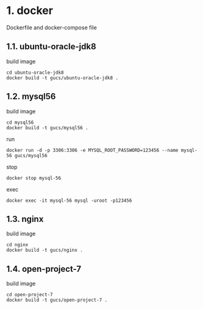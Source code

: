 # 1. docker

Dockerfile and docker-compose file

## 1.1. ubuntu-oracle-jdk8

build image
```
cd ubuntu-oracle-jdk8
docker build -t gucs/ubuntu-oracle-jdk8 .
```

## 1.2. mysql56

build image

```shell
cd mysql56
docker build -t gucs/mysql56 .
```

run

```shell
docker run -d -p 3306:3306 -e MYSQL_ROOT_PASSWORD=123456 --name mysql-56 gucs/mysql56
```

stop

```shell
docker stop mysql-56
```

exec
```shell
docker exec -it mysql-56 mysql -uroot -p123456
```

## 1.3. nginx

build image

```
cd nginx
docker build -t gucs/nginx .
```

## 1.4. open-project-7

build image
```
cd open-project-7
docker build -t gucs/open-project-7 .
```
